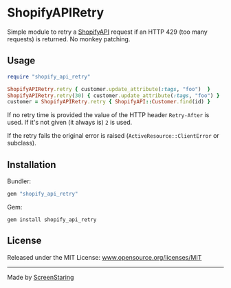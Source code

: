 # ShopifyAPIRetry

Simple module to retry a [ShopifyAPI](https://github.com/Shopify/shopify_api) request if an HTTP 429 (too many requests) is returned. No monkey patching.

## Usage

```rb
require "shopify_api_retry"

ShopifyAPIRetry.retry { customer.update_attribute(:tags, "foo")  }
ShopifyAPIRetry.retry(30) { customer.update_attribute(:tags, "foo") }  # Retry after 30 seconds on HTTP 429
customer = ShopifyAPIRetry.retry { ShopifyAPI::Customer.find(id) }
```

If no retry time is provided the value of the HTTP header `Retry-After` is used. If it's not given (it always is) `2` is used.

If the retry fails the original error is raised (`ActiveResource::ClientError` or subclass).

## Installation

Bundler:

```rb
gem "shopify_api_retry"
```

Gem:

```
gem install shopify_api_retry
```

## License

Released under the MIT License: www.opensource.org/licenses/MIT

---

Made by [ScreenStaring](http://screenstaring.com)
